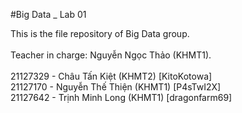 #Big Data _ Lab 01

This is the file repository of Big Data group.\
\
Teacher in charge: Nguyễn Ngọc Thảo (KHMT1).\
\
21127329 - Châu Tấn Kiệt (KHMT2) [KitoKotowa]\
21127170 - Nguyễn Thế Thiện (KHMT1) [P4sTwI2X]\
21127642 - Trịnh Minh Long (KHMT1) [dragonfarm69]
